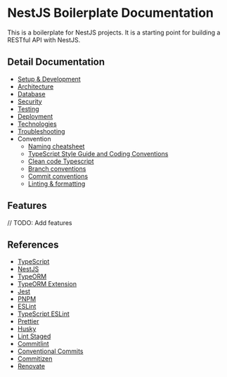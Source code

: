 # NestJS Boilerplate Documentation

This is a boilerplate for NestJS projects. It is a starting point for building a RESTful API with NestJS.

## Detail Documentation

- [Setup & Development](development.md)
- [Architecture](architecture.md)
- [Database](database.md)
- [Security](security.md)
- [Testing](testing.md)
- [Deployment](deployment.md)
- [Technologies](technologies.md)
- [Troubleshooting](troubleshooting.md)
- Convention
  - [Naming cheatsheet](conventions/naming-cheatsheet.md)
  - [TypeScript Style Guide and Coding Conventions](conventions/styleguide.md)
  - [Clean code Typescript](conventions/clean-code-typescript.md)
  - [Branch conventions](conventions/branch-conventions.md)
  - [Commit conventions](conventions/commit-conventions.md)
  - [Linting & formatting](conventions/linting.md)

## Features

// TODO: Add features

## References

- [TypeScript](https://www.typescriptlang.org/)
- [NestJS](https://docs.nestjs.com/)
- [TypeORM](https://typeorm.io/)
- [TypeORM Extension](https://typeorm-extension.tada5hi.net/)
- [Jest](https://jestjs.io/)
- [PNPM](https://pnpm.io/)
- [ESLint](https://eslint.org/)
- [TypeScript ESLint](https://typescript-eslint.io/)
- [Prettier](https://prettier.io/)
- [Husky](https://typicode.github.io/husky/)
- [Lint Staged](https://github.com/lint-staged/lint-staged)
- [Commitlint](https://commitlint.js.org/)
- [Conventional Commits](https://www.conventionalcommits.org/)
- [Commitizen](https://commitizen-tools.github.io/commitizen/)
- [Renovate](https://docs.renovatebot.com/)
